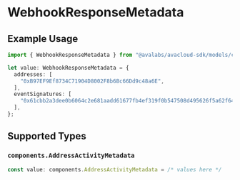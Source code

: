 # WebhookResponseMetadata

## Example Usage

```typescript
import { WebhookResponseMetadata } from "@avalabs/avacloud-sdk/models/components";

let value: WebhookResponseMetadata = {
  addresses: [
    "0xB97EF9Ef8734C71904D8002F8b6Bc66Dd9c48a6E",
  ],
  eventSignatures: [
    "0x61cbb2a3dee0b6064c2e681aadd61677fb4ef319f0b547508d495626f5a62f64",
  ],
};
```

## Supported Types

### `components.AddressActivityMetadata`

```typescript
const value: components.AddressActivityMetadata = /* values here */
```

